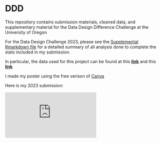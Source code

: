 # DDD
This repository contains submission materials, cleaned data, and supplementary material for the Data Design Difference Challenge at the University of Oregon

For the Data Design Challenge 2023, please see the [Supplemental Rmarkdown file](https://github.com/Jrodriguez216/DDD/blob/main/DDD23/DDDchallenge23_supp.pdf) for a detailed summary of all analysis done to complete the stats included in my submission. 

In particular, the data used for this project can be found at this **[link](https://sustainability.uoregon.edu/about.html#Data)** and this **[link](https://uoregon-my.sharepoint.com/personal/infographics_uoregon_edu/_layouts/15/onedrive.aspx?ga=1&id=%2Fpersonal%2Finfographics%5Fuoregon%5Fedu%2FDocuments%2FEvents%2FGIS%20Day%2FGIS%20Day%202023%2FDDD%20Challenge%20Data%2FSupplied%20Data%20Options%2FSustainability%2FWaste%20to%20Energy%2FLane%20County%20Food%20Waste%20to%20Energy%20Feasibility%20Study%2Epdf&parent=%2Fpersonal%2Finfographics%5Fuoregon%5Fedu%2FDocuments%2FEvents%2FGIS%20Day%2FGIS%20Day%202023%2FDDD%20Challenge%20Data%2FSupplied%20Data%20Options%2FSustainability%2FWaste%20to%20Energy)**

I made my poster using the free verison of [Canva](https://www.canva.cn/en/)

Here is my 2023 submission:

![](https://github.com/Jrodriguez216/DDD/blob/main/DDD23/DDD2023.pdf)

